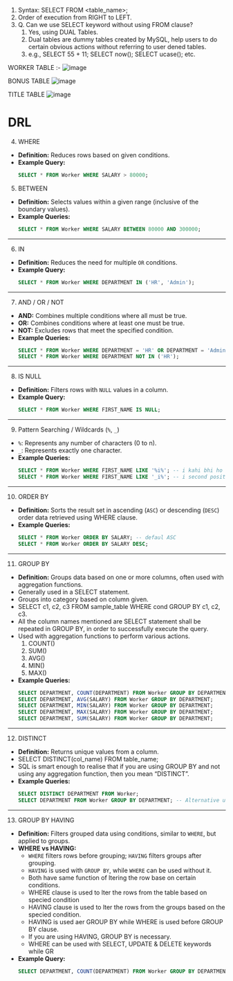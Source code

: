 1. Syntax: SELECT <set of column names> FROM <table_name>;
2. Order of execution from RIGHT to LEFT.
3. Q. Can we use SELECT keyword without using FROM clause?
    1. Yes, using DUAL Tables.
    2. Dual tables are dummy tables created by MySQL, help users to do certain obvious actions without referring to user
    dened tables.
    3. e.g., SELECT 55 + 11;
    SELECT now();
    SELECT ucase(); etc.

WORKER TABLE :-
![image](https://github.com/user-attachments/assets/2eca1c80-449f-49ad-87ec-e9512d169f3e)

BONUS TABLE
![image](https://github.com/user-attachments/assets/817bc5b2-a752-45fa-8c8e-0e93eea48090)

TITLE TABLE
![image](https://github.com/user-attachments/assets/8001e22d-0177-43c2-b597-807b9bf11dc7)

# DRL 

4. WHERE
- **Definition:** Reduces rows based on given conditions.
- **Example Query:**
  ```sql
  SELECT * FROM Worker WHERE SALARY > 80000;
  ```

5. BETWEEN
- **Definition:** Selects values within a given range (inclusive of the boundary values).
- **Example Queries:**
  ```sql
  SELECT * FROM Worker WHERE SALARY BETWEEN 80000 AND 300000;
  ```

---

6. IN
- **Definition:** Reduces the need for multiple `OR` conditions.
- **Example Query:**
  ```sql
  SELECT * FROM Worker WHERE DEPARTMENT IN ('HR', 'Admin');
  ```

---

7. AND / OR / NOT
- **AND:** Combines multiple conditions where all must be true.
- **OR:** Combines conditions where at least one must be true.
- **NOT:** Excludes rows that meet the specified condition.
- **Example Queries:**
  ```sql
  SELECT * FROM Worker WHERE DEPARTMENT = 'HR' OR DEPARTMENT = 'Admin';
  SELECT * FROM Worker WHERE DEPARTMENT NOT IN ('HR');
  ```

---

8. IS NULL
- **Definition:** Filters rows with `NULL` values in a column.
- **Example Query:**
  ```sql
  SELECT * FROM Worker WHERE FIRST_NAME IS NULL;
  ```

---

9. Pattern Searching / Wildcards (`%`, `_`)
- `%`: Represents any number of characters (0 to n).
- `_`: Represents exactly one character.
- **Example Queries:**
  ```sql
  SELECT * FROM Worker WHERE FIRST_NAME LIKE '%i%'; -- i kahi bhi ho sakta hai naam hai
  SELECT * FROM Worker WHERE FIRST_NAME LIKE '_i%'; -- i second position pe hi hona chahiye
  ```

---

10. ORDER BY
- **Definition:** Sorts the result set in ascending (`ASC`) or descending (`DESC`) order  data retrieved using WHERE clause.
- **Example Queries:**
  ```sql
  SELECT * FROM Worker ORDER BY SALARY; -- defaul ASC
  SELECT * FROM Worker ORDER BY SALARY DESC;
  ```

---

11. GROUP BY
- **Definition:** Groups data based on one or more columns, often used with aggregation functions.
- Generally used in a SELECT statement.
- Groups into category based on column given.
-  SELECT c1, c2, c3 FROM sample_table WHERE cond GROUP BY c1, c2, c3.
-  All the column names mentioned are SELECT statement shall be repeated in GROUP BY, in order to successfully
execute the query.
- Used with aggregation functions to perform various actions.
    1. COUNT()
    2. SUM()
    3. AVG()
    4. MIN()
    5. MAX()
- **Example Queries:**
  ```sql
  SELECT DEPARTMENT, COUNT(DEPARTMENT) FROM Worker GROUP BY DEPARTMENT;
  SELECT DEPARTMENT, AVG(SALARY) FROM Worker GROUP BY DEPARTMENT;
  SELECT DEPARTMENT, MIN(SALARY) FROM Worker GROUP BY DEPARTMENT;
  SELECT DEPARTMENT, MAX(SALARY) FROM Worker GROUP BY DEPARTMENT;
  SELECT DEPARTMENT, SUM(SALARY) FROM Worker GROUP BY DEPARTMENT;
  ```

---

12. DISTINCT
- **Definition:** Returns unique values from a column.
- SELECT DISTINCT(col_name) FROM table_name;
- SQL is smart enough to realise that if you are using GROUP BY and not using any aggregation function, then
you mean “DISTINCT”.
- **Example Queries:**
  ```sql
  SELECT DISTINCT DEPARTMENT FROM Worker;
  SELECT DEPARTMENT FROM Worker GROUP BY DEPARTMENT; -- Alternative using GROUP BY
  ```

---

13. GROUP BY HAVING
- **Definition:** Filters grouped data using conditions, similar to `WHERE`, but applied to groups.
- **WHERE vs HAVING:**
  - `WHERE` filters rows before grouping; `HAVING` filters groups after grouping.
  - `HAVING` is used with `GROUP BY`, while `WHERE` can be used without it.
  - Both have same function of ltering the row base on certain conditions.
  - WHERE clause is used to lter the rows from the table based on specied condition
  - HAVING clause is used to lter the rows from the groups based on the specied condition.
  - HAVING is used aer GROUP BY while WHERE is used before GROUP BY clause.
  - If you are using HAVING, GROUP BY is necessary.
  -  WHERE can be used with SELECT, UPDATE & DELETE keywords while GR
- **Example Query:**
  ```sql
  SELECT DEPARTMENT, COUNT(DEPARTMENT) FROM Worker GROUP BY DEPARTMENT HAVING COUNT(DEPARTMENT) > 2;
  ```
```

